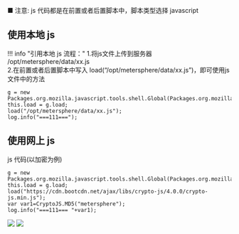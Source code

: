 ■ 注意: js 代码都是在前置或者后置脚本中，脚本类型选择 javascript

## 使用本地 js

!!! info "引用本地 js 流程："
    1.将js文件上传到服务器 /opt/metersphere/data/xx.js <br>
    2.在前置或者后置脚本中写入 load(“/opt/metersphere/data/xx.js”)，即可使用js文件中的方法
```
g = new Packages.org.mozilla.javascript.tools.shell.Global(Packages.org.mozilla.javascript.Context.getCurrentContext());
this.load = g.load;
load("/opt/metersphere/data/xx.js");
log.info("===111===");
```

## 使用网上 js
js 代码(以加密为例)
```
g = new Packages.org.mozilla.javascript.tools.shell.Global(Packages.org.mozilla.javascript.Context.getCurrentContext());
this.load = g.load;
load("https://cdn.bootcdn.net/ajax/libs/crypto-js/4.0.0/crypto-js.min.js");
var var1=CryptoJS.MD5("metersphere");
log.info("===111=== "+var1);
```

![](../img/tutorial/use_js/use_js_1.png)
![](../img/tutorial/use_js/use_js_2.png)

